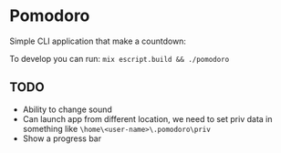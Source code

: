 # Pomodoro

Simple CLI application that make a countdown:

To develop you can run: `mix escript.build && ./pomodoro`

## TODO

- Ability to change sound
- Can launch app from different location, we need to set priv data in something like `\home\<user-name>\.pomodoro\priv`
- Show a progress bar
